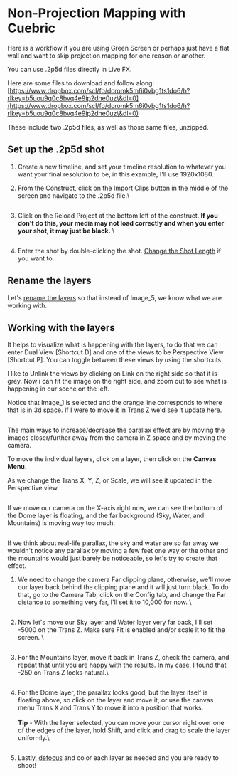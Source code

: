 # Non-Projection Mapping with Cuebric

Here is a workflow if you are using Green Screen or perhaps just have a flat wall and want to skip projection mapping for one reason or another.

You can use .2p5d files directly in Live FX.

Here are some files to download and follow along:\
[https://www.dropbox.com/scl/fo/dcromk5m6i0vbg1ts1do6/h?rlkey=b5uou9q0c8bvq4e9ip2dhe0uz\&dl=0](https://www.dropbox.com/scl/fo/dcromk5m6i0vbg1ts1do6/h?rlkey=b5uou9q0c8bvq4e9ip2dhe0uz\&dl=0)

These include two .2p5d files, as well as those same files, unzipped.&#x20;

## Set up the .2p5d shot

1. Create a new timeline, and set your timeline resolution to whatever you want your final resolution to be, in this example, I'll use 1920x1080.
2.  From the Construct, click on the Import Clips button in the middle of the screen and navigate to the .2p5d file.\


    <figure><img src="../.gitbook/assets/image (231).png" alt=""><figcaption></figcaption></figure>


3.  Click on the Reload Project at the bottom left of the construct. **If you don't do this, your media may not load correctly and when you enter your shot, it may just be black.** \


    <figure><img src="../.gitbook/assets/image (232).png" alt=""><figcaption></figcaption></figure>
4. Enter the shot by double-clicking the shot. [Change the Shot Length](../getting-started/the-basics/change-the-shot-length.md) if you want to.&#x20;

## Rename the layers

Let's [rename the layers](../getting-started/the-basics/working-with-layers.md#rename-layers) so that instead of Image\_5, we know what we are working with.&#x20;

## Working with the layers

It helps to visualize what is happening with the layers, to do that we can enter Dual View \[Shortcut D] and one of the views to be Perspective View \[Shortcut P]. You can toggle between these views by using the shortcuts.&#x20;

I like to Unlink the views by clicking on Link on the right side so that it is grey. Now i can fit the image on the right side, and zoom out to see what is happening in our scene on the left.&#x20;

Notice that Image\_1 is selected and the orange line corresponds to where that is in 3d space. If I were to move it in Trans Z we'd see it update here.&#x20;

<figure><img src="../.gitbook/assets/image (233).png" alt=""><figcaption></figcaption></figure>

The main ways to increase/decrease the parallax effect are by moving the images closer/further away from the camera in Z space and by moving the camera.&#x20;

To move the individual layers, click on a layer, then click on the **Canvas Menu.**

As we change the Trans X, Y, Z, or Scale, we will see it updated in the Perspective view.&#x20;

<figure><img src="../.gitbook/assets/image (234).png" alt=""><figcaption></figcaption></figure>

If we move our camera on the X-axis right now, we can see the bottom of the Dome layer is floating, and the far background (Sky, Water, and Mountains) is moving way too much.

<figure><img src="../.gitbook/assets/image (235).png" alt=""><figcaption></figcaption></figure>

If we think about real-life parallax, the sky and water are so far away we wouldn't notice any parallax by moving a few feet one way or the other and the mountains would just barely be noticeable, so let's try to create that effect.

1.  We need to change the camera Far clipping plane, otherwise, we'll move our layer back behind the clipping plane and it will just turn black. To do that, go to the Camera Tab, click on the Config tab, and change the Far distance to something very far, I'll set it to 10,000 for now. \


    <figure><img src="../.gitbook/assets/image (236).png" alt=""><figcaption></figcaption></figure>
2.  Now let's move our Sky layer and Water layer very far back, I'll set -5000 on the Trans Z. Make sure Fit is enabled and/or scale it to fit the screen. \


    <figure><img src="../.gitbook/assets/image (237).png" alt=""><figcaption></figcaption></figure>
3.  For the Mountains layer, move it back in Trans Z, check the camera, and repeat that until you are happy with the results. In my case, I found that -250 on Trans Z looks natural.\


    <figure><img src="../.gitbook/assets/image (238).png" alt=""><figcaption></figcaption></figure>
4.  For the Dome layer, the parallax looks good, but the layer itself is floating above, so click on the layer and move it, or use the canvas menu Trans X and Trans Y to move it into a position that works. \
    \
    **Tip** - With the layer selected, you can move your cursor right over one of the edges of the layer, hold Shift, and click and drag to scale the layer uniformly.\


    <figure><img src="../.gitbook/assets/image (239).png" alt=""><figcaption></figcaption></figure>


5. Lastly, [defocus](./#defocus-layers) and color each layer as needed and you are ready to shoot!

<figure><img src="../.gitbook/assets/image (240).png" alt=""><figcaption></figcaption></figure>
